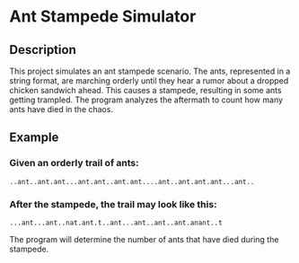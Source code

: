 # Ant Stampede Simulator

## Description
This project simulates an ant stampede scenario. The ants, represented in a string format, are marching orderly until they hear a rumor about a dropped chicken sandwich ahead. This causes a stampede, resulting in some ants getting trampled. The program analyzes the aftermath to count how many ants have died in the chaos.

## Example

### Given an orderly trail of ants:

```..ant..ant.ant...ant.ant..ant.ant....ant..ant.ant.ant...ant..```

### After the stampede, the trail may look like this:

```...ant...ant..nat.ant.t..ant...ant..ant..ant.anant..t```

The program will determine the number of ants that have died during the stampede.

